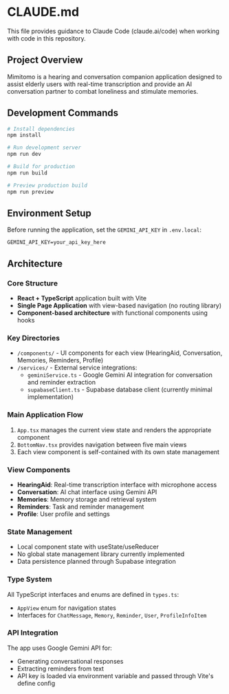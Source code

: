 # CLAUDE.md

This file provides guidance to Claude Code (claude.ai/code) when working with code in this repository.

## Project Overview

Mimitomo is a hearing and conversation companion application designed to assist elderly users with real-time transcription and provide an AI conversation partner to combat loneliness and stimulate memories.

## Development Commands

```bash
# Install dependencies
npm install

# Run development server
npm run dev

# Build for production
npm run build

# Preview production build
npm run preview
```

## Environment Setup

Before running the application, set the `GEMINI_API_KEY` in `.env.local`:
```
GEMINI_API_KEY=your_api_key_here
```

## Architecture

### Core Structure
- **React + TypeScript** application built with Vite
- **Single Page Application** with view-based navigation (no routing library)
- **Component-based architecture** with functional components using hooks

### Key Directories
- `/components/` - UI components for each view (HearingAid, Conversation, Memories, Reminders, Profile)
- `/services/` - External service integrations:
  - `geminiService.ts` - Google Gemini AI integration for conversation and reminder extraction
  - `supabaseClient.ts` - Supabase database client (currently minimal implementation)

### Main Application Flow
1. `App.tsx` manages the current view state and renders the appropriate component
2. `BottomNav.tsx` provides navigation between five main views
3. Each view component is self-contained with its own state management

### View Components
- **HearingAid**: Real-time transcription interface with microphone access
- **Conversation**: AI chat interface using Gemini API
- **Memories**: Memory storage and retrieval system
- **Reminders**: Task and reminder management
- **Profile**: User profile and settings

### State Management
- Local component state with useState/useReducer
- No global state management library currently implemented
- Data persistence planned through Supabase integration

### Type System
All TypeScript interfaces and enums are defined in `types.ts`:
- `AppView` enum for navigation states
- Interfaces for `ChatMessage`, `Memory`, `Reminder`, `User`, `ProfileInfoItem`

### API Integration
The app uses Google Gemini API for:
- Generating conversational responses
- Extracting reminders from text
- API key is loaded via environment variable and passed through Vite's define config